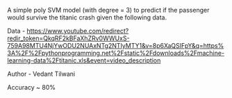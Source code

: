 A simple poly SVM model (with degree = 3) to predict if the passenger would survive the titanic crash given the following data.

Data - https://www.youtube.com/redirect?redir_token=QkqRF2kBFaXhZRv0WWUxS-759A98MTU4NjYwODU2NUAxNTg2NTIyMTY1&v=8p6XaQSIFpY&q=https%3A%2F%2Fpythonprogramming.net%2Fstatic%2Fdownloads%2Fmachine-learning-data%2Ftitanic.xls&event=video_description

Author - Vedant Tilwani

Accuracy ~ 80%
